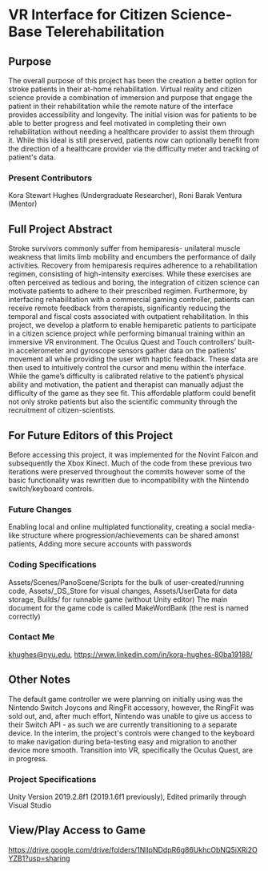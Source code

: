 # VR Interface for Citizen Science-Base Telerehabilitation
## Purpose
The overall purpose of this project has been the creation a better option for stroke patients in their at-home rehabilitation. Virtual reality and citizen science provide a combination of immersion and purpose that engage the patient in their rehabilitation while the remote nature of the interface provides accessibility and longevity.
The initial vision was for patients to be able to better progress and feel motivated in completing their own rehabilitation without needing a healthcare provider to assist them through it.
While this ideal is still preserved, patients now can optionally benefit from the direction of a healthcare provider via the difficulty meter and tracking of patient's data.
### Present Contributors
Kora Stewart Hughes (Undergraduate Researcher), 
Roni Barak Ventura (Mentor)
## Full Project Abstract
Stroke survivors commonly suffer from hemiparesis- unilateral muscle weakness that limits limb mobility and encumbers the performance of daily activities. Recovery from hemiparesis requires adherence to a rehabilitation regimen, consisting of high-intensity exercises. While these exercises are often perceived as tedious and boring, the integration of citizen science can motivate patients to adhere to their prescribed regimen. Furthermore, by interfacing rehabilitation with a commercial gaming controller, patients can receive remote feedback from therapists, significantly reducing the temporal and fiscal costs associated with outpatient rehabilitation. In this project, we develop a platform to enable hemiparetic patients to participate in a citizen science project while performing bimanual training within an immersive VR environment. The Oculus Quest and Touch controllers’ built-in accelerometer and gyroscope sensors gather data on the patients’ movement all while providing the user with haptic feedback. These data are then used to intuitively control the cursor and menu within the interface. While the game’s difficulty is calibrated relative to the patient’s physical ability and motivation, the patient and therapist can manually adjust the difficulty of the game as they see fit. This affordable platform could benefit not only stroke patients but also the scientific community through the recruitment of citizen-scientists.
## For Future Editors of this Project
Before accessing this project, it was implemented for the Novint Falcon and subsequently the Xbox Kinect. Much of the code from these previous two iterations were preserved throughout the commits however some of the basic functionality was rewritten due to incompatibility with the Nintendo switch/keyboard controls.
### Future Changes
Enabling local and online multiplated functionality, creating a social media-like structure where progression/achievements can be shared amonst patients, Adding more secure accounts with passwords
### Coding Specifications
Assets/Scenes/PanoScene/Scripts for the bulk of user-created/running code,
Assets/_DS_Store for visual changes,
Assets/UserData for data storage, 
Builds/ for runnable game (without Unity editor)
The main document for the game code is called MakeWordBank (the rest is named correctly)
### Contact Me
khughes@nyu.edu, 
https://www.linkedin.com/in/kora-hughes-80ba19188/
## Other Notes
The default game controller we were planning on initially using was the Nintendo Switch Joycons and RingFit accessory, however, the RingFit was sold out, and, after much effort, Nintendo was unable to give us access to their Switch API - as such we are currently transitioning to a separate device.
In the interim, the project's controls were changed to the keyboard to make navigation during beta-testing easy and migration to another device more smooth. Transition into VR, specifically the Oculus Quest, are in progress.
### Project Specifications
Unity Version 2019.2.8f1 (2019.1.6f1 previously), 
Edited primarily through Visual Studio
## View/Play Access to Game
https://drive.google.com/drive/folders/1NllpNDdpR6g86UkhcObNQ5iXRi2OYZB1?usp=sharing
